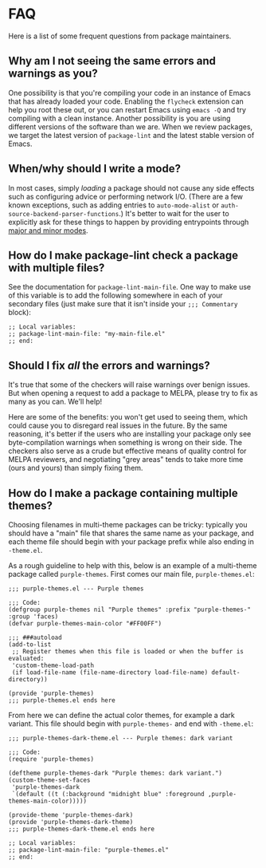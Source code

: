 # FAQ

Here is a list of some frequent questions from package maintainers.

## Why am I not seeing the same errors and warnings as you?

One possibility is that you're compiling your code in an instance of Emacs that
has already loaded your code.  Enabling the `flycheck` extension can help you
root these out, or you can restart Emacs using `emacs -Q` and try compiling with
a clean instance.  Another possibility is you are using different versions of
the software than we are.  When we review packages, we target the latest version
of `package-lint` and the latest stable version of Emacs.

## When/why should I write a mode?

In most cases, simply _loading_ a package should not cause any side effects such
as configuring advice or performing network I/O.  (There are a few known
exceptions, such as adding entries to `auto-mode-alist` or
`auth-source-backend-parser-functions`.)  It's better to wait for the user to
explicitly ask for these things to happen by providing entrypoints through
[major and minor
modes](https://www.gnu.org/software/emacs/manual/html_node/elisp/Modes.html).

## How do I make package-lint check a package with multiple files?

See the documentation for `package-lint-main-file`.  One way to make use of this
variable is to add the following somewhere in each of your secondary files (just
make sure that it isn't inside your `;;; Commentary` block):

```elisp
;; Local variables:
;; package-lint-main-file: "my-main-file.el"
;; end:
```

## Should I fix _all_ the errors and warnings?

It's true that some of the checkers will raise warnings over benign issues.  But
when opening a request to add a package to MELPA, please try to fix as many as
you can.  We'll help!

Here are some of the benefits: you won't get used to seeing them, which could
cause you to disregard real issues in the future.  By the same reasoning, it's
better if the users who are installing your package only see byte-compilation
warnings when something is wrong on their side.  The checkers also serve as a
crude but effective means of quality control for MELPA reviewers, and
negotiating "grey areas" tends to take more time (ours and yours) than simply
fixing them.

## How do I make a package containing multiple themes?

Choosing filenames in multi-theme packages can be tricky: typically you should
have a "main" file that shares the same name as your package, and each theme
file should begin with your package prefix while also ending in `-theme.el`.

As a rough guideline to help with this, below is an example of a multi-theme
package called `purple-themes`.  First comes our main file, `purple-themes.el`:
```elisp
;;; purple-themes.el --- Purple themes

;;; Code:
(defgroup purple-themes nil "Purple themes" :prefix "purple-themes-" :group 'faces)
(defvar purple-themes-main-color "#FF00FF")

;;; ###autoload
(add-to-list
 ;; Register themes when this file is loaded or when the buffer is evaluated:
 'custom-theme-load-path
 (if load-file-name (file-name-directory load-file-name) default-directory))

(provide 'purple-themes)
;;; purple-themes.el ends here
```

From here we can define the actual color themes, for example a dark variant.
This file should begin with `purple-themes-` and end with `-theme.el`:
```elisp
;;; purple-themes-dark-theme.el --- Purple themes: dark variant

;;; Code:
(require 'purple-themes)

(deftheme purple-themes-dark "Purple themes: dark variant.")
(custom-theme-set-faces
 'purple-themes-dark
 `(default ((t (:background "midnight blue" :foreground ,purple-themes-main-color)))))

(provide-theme 'purple-themes-dark)
(provide 'purple-themes-dark-theme)
;;; purple-themes-dark-theme.el ends here

;; Local variables:
;; package-lint-main-file: "purple-themes.el"
;; end:
```

<!--
## Can I make MELPA run a command when it builds my package?

To be written.

## How do I rename/split/combine packages?

To be written.
-->
